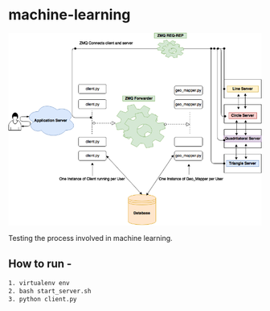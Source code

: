 # machine-learning
![alt text](https://raw.githubusercontent.com/adarshsrivastava11/machine-learning/master/Space_view.png "Flow Diagram")

Testing the process involved in machine learning.
## How to run - 
```
1. virtualenv env
2. bash start_server.sh
3. python client.py

```
